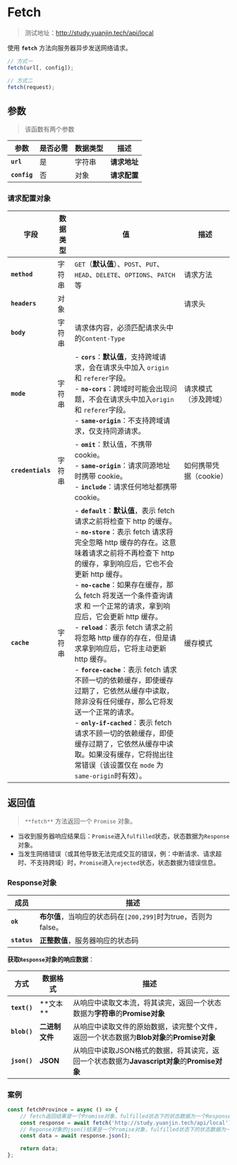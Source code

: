 # Fetch

> 测试地址：http://study.yuanjin.tech/api/local

使用 **`fetch`** 方法向服务器异步发送网络请求。

```js
// 方式一
fetch(url[, config]);

// 方式二
fetch(request);
```



## 参数

> 该函数有两个参数

| 参数         | 是否必需 | 数据类型 | 描述         |
| ------------ | -------- | -------- | ------------ |
| **`url`**    | 是       | 字符串   | **请求地址** |
| **`config`** | 否       | 对象     | **请求配置** |

### 请求配置对象

| 字段              | 数据类型 | 值                                                           | 描述                   |
| ----------------- | -------- | ------------------------------------------------------------ | ---------------------- |
| **`method`**      | 字符串   | `GET`（**默认值**）、`POST`、`PUT`、`HEAD`、`DELETE`、`OPTIONS`、`PATCH`等 | 请求方法               |
| **`headers`**     | 对象     |                                                              | 请求头                 |
| **`body`**        | 字符串   | 请求体内容，必须匹配请求头中的`Content-Type`                 |                        |
| **`mode`**        | 字符串   | - **`cors`**：**默认值**，支持跨域请求，会在请求头中加入 `origin` 和 `referer`字段。<br>- **`no-cors`**：跨域时可能会出现问题，不会在请求头中加入`origin` 和 `referer`字段。<br>- **`same-origin`**：不支持跨域请求，仅支持同源请求。 | 请求模式（涉及跨域）   |
| **`credentials`** | 字符串   | - **`omit`**：默认值，不携带 cookie。<br>- **`same-origin`**：请求同源地址时携带 cookie。<br/>- **`include`**：请求任何地址都携带 cookie。 | 如何携带凭据（cookie） |
| **`cache`**       | 字符串   | - **`default`**：**默认值**，表示 fetch 请求之前将检查下 http 的缓存。<br>- **`no-store`**：表示 fetch 请求将完全忽略 http 缓存的存在。这意味着请求之前将不再检查下 http 的缓存，拿到响应后，它也不会更新 http 缓存。<br/>- **`no-cache`**：如果存在缓存，那么 fetch 将发送一个条件查询请求 和 一个正常的请求，拿到响应后，它会更新 http 缓存。<br>- **`reload`**：表示 fetch 请求之前将忽略 http 缓存的存在，但是请求拿到响应后，它将主动更新 http 缓存。<br>- **`force-cache`**：表示 fetch 请求不顾一切的依赖缓存，即使缓存过期了，它依然从缓存中读取，除非没有任何缓存，那么它将发送一个正常的请求。<br>- **`only-if-cached`**：表示 fetch 请求不顾一切的依赖缓存，即使缓存过期了，它依然从缓存中读取。如果没有缓存，它将抛出往常错误（该设置仅在 `mode` 为 `same-origin`时有效）。 | 缓存模式               |



## 返回值

> `**fetch**` 方法返回一个 `Promise` 对象。

- 当收到服务器响应结果后：`Promise`进入`fulfilled`状态，状态数据为`Response`对象。
- 当发生网络错误（或其他导致无法完成交互的错误，例：中断请求、请求超时、不支持跨域）时，`Promise`进入`rejected`状态，状态数据为错误信息。

### Response对象



| 成员         | 描述                                                         |
| ------------ | ------------------------------------------------------------ |
| **`ok`**     | **布尔值**，当响应的状态码在`[200,299]`时为true，否则为false。 |
| **`status`** | **正整数值**，服务器响应的状态码                             |



**获取`Response`对象的响应数据**：

| 方式         | 数据格式       | 描述                                                         |
| ------------ | -------------- | ------------------------------------------------------------ |
| **`text()`** | **文本 **      | 从响应中读取文本流，将其读完，返回一个状态数据为**字符串**的**Promise对象** |
| **`blob()`** | **二进制文件** | 从响应中读取文件的原始数据，读完整个文件，返回一个状态数据为**Blob对象**的**Promise对象** |
| **`json()`** | **JSON**       | 从响应中读取JSON格式的数据，将其读完，返回一个状态数据为**Javascript对象**的**Promise对象** |



### 案例

```js
const fetchProvince = async () => {
	// fetch返回结果是一个Promise对象，fulfilled状态下的状态数据为一个Response对象
	const response = await fetch('http://study.yuanjin.tech/api/local');
	// Reponse对象的json()结果是一个Promise对象，fulfilled状态下的状态数据为一个Javascript对象
	const data = await response.json();

	return data;
};
```






















